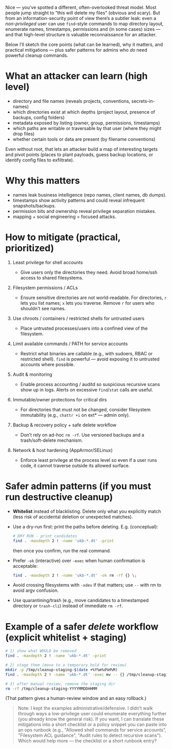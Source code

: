 Nice — you’ve spotted a different, often-overlooked threat model. Most people jump straight to “this will delete my files” (obvious and scary). But from an information-security point of view there’s a subtler leak: even a *non-privileged* user can use `find`-style commands to map directory layout, enumerate names, timestamps, permissions and (in some cases) sizes — and that high-level structure is valuable reconnaissance for an attacker.

Below I’ll sketch the core points (what can be learned), why it matters, and practical mitigations — plus safer patterns for admins who *do* need powerful cleanup commands.

# What an attacker can learn (high level)

* directory and file names (reveals projects, conventions, secrets-in-names)
* which directories exist at which depths (project layout, presence of backups, config folders)
* metadata exposed by listing (owner, group, permissions, timestamps)
* which paths are writable or traversable by that user (where they might drop files)
* whether certain tools or data are present (by filename conventions)

Even without root, that lets an attacker build a map of interesting targets and pivot points (places to plant payloads, guess backup locations, or identify config files to exfiltrate).

# Why this matters

* names leak business intelligence (repo names, client names, db dumps).
* timestamps show activity patterns and could reveal infrequent snapshots/backups.
* permission bits and ownership reveal privilege separation mistakes.
* mapping + social engineering = focused attacks.

# How to mitigate (practical, prioritized)

1. Least privilege for shell accounts

   * Give users only the directories they need. Avoid broad home/ssh access to shared filesystems.

2. Filesystem permissions / ACLs

   * Ensure sensitive directories are not world-readable. For directories, `r` lets you list names; `x` lets you traverse. Remove `r` for users who shouldn't see names.

3. Use chroots / containers / restricted shells for untrusted users

   * Place untrusted processes/users into a confined view of the filesystem.

4. Limit available commands / PATH for service accounts

   * Restrict what binaries are callable (e.g., with sudoers, RBAC or restricted shell). `find` is powerful — avoid exposing it to untrusted accounts where possible.

5. Audit & monitoring

   * Enable process accounting / auditd so suspicious recursive scans show up in logs. Alerts on excessive `find`/`stat` calls are useful.

6. Immutable/owner protections for critical dirs

   * For directories that must not be changed, consider filesystem immutability (e.g., `chattr +i` on ext\* — admin only).

7. Backup & recovery policy + safe delete workflow

   * Don’t rely on ad-hoc `rm -rf`. Use versioned backups and a trash/soft-delete mechanism.

8. Network & host hardening (AppArmor/SELinux)

   * Enforce least privilege at the process level so even if a user runs code, it cannot traverse outside its allowed surface.

# Safer admin patterns (if you must run destructive cleanup)

* **Whitelist** instead of blacklisting. Delete only what you explicitly match (less risk of accidental deletion or unexpected matches).
* Use a dry-run first: print the paths before deleting. E.g. (conceptual):

  ```bash
  # DRY RUN - print candidates
  find . -maxdepth 2 ! -name 'ukb-*.dt' -print
  ```

  then once you confirm, run the real command.
* Prefer `-ok` (interactive) over `-exec` when human confirmation is acceptable:

  ```bash
  find . -maxdepth 2 ! -name 'ukb-*.dt' -ok rm -rf {} \;
  ```
* Avoid crossing filesystems with `-xdev` if that matters; use `--` with rm to avoid argv confusion.
* Use quarantining/trash (e.g., move candidates to a timestamped directory or `trash-cli`) instead of immediate `rm -rf`.

# Example of a safer *delete* workflow (explicit whitelist + staging)

```bash
# 1) show what WOULD be removed
find . -maxdepth 2 ! -name 'ukb-*.dt' -print

# 2) stage them (move to a temporary hold for review)
mkdir -p /tmp/cleanup-staging-$(date +%Y%m%d%H%M)
find . -maxdepth 2 ! -name 'ukb-*.dt' -exec mv -- {} /tmp/cleanup-staging-$(date +%Y%m%d%H%M) \;

# 3) after manual review, remove the staging dir
rm -rf /tmp/cleanup-staging-YYYYMMDDHHMM
```

(That pattern gives a human-review window and an easy rollback.)

> Note: I kept the examples administrative/defensive. I didn’t walk through ways a low-privilege user could enumerate everything further (you already know the general risk). If you want, I can translate these mitigations into a short checklist or a policy snippet you can paste into an ops runbook (e.g., "Allowed shell commands for service accounts", "Filesystem ACL guidance", "Audit rules to detect recursive scans"). Which would help more — the checklist or a short runbook entry?

